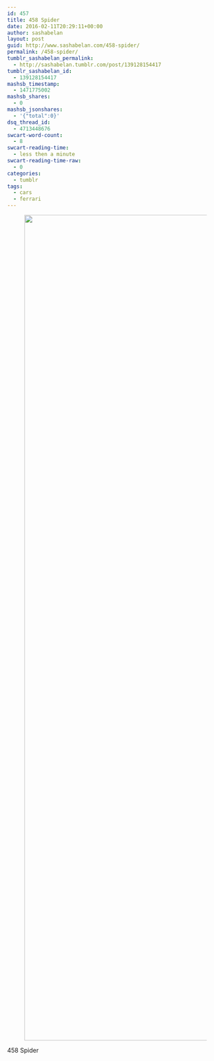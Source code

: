 ```yaml
---
id: 457
title: 458 Spider
date: 2016-02-11T20:29:11+00:00
author: sashabelan
layout: post
guid: http://www.sashabelan.com/458-spider/
permalink: /458-spider/
tumblr_sashabelan_permalink:
  - http://sashabelan.tumblr.com/post/139128154417
tumblr_sashabelan_id:
  - 139128154417
mashsb_timestamp:
  - 1471775002
mashsb_shares:
  - 0
mashsb_jsonshares:
  - '{"total":0}'
dsq_thread_id:
  - 4713448676
swcart-word-count:
  - 8
swcart-reading-time:
  - less then a minute
swcart-reading-time-raw:
  - 0
categories:
  - tumblr
tags:
  - cars
  - ferrari
---
```

<div id='gallery-728' class='gallery galleryid-457 gallery-columns-1 gallery-size-full'>
  <figure class='gallery-item'> 
  
  <div class='gallery-icon portrait'>
    <img width="1275" height="1920" src="http://www.sashabelan.ru/wp-content/uploads/2016/02/tumblr_o2egwoVRYB1qarj97o1_1280.jpg" class="attachment-full size-full" alt="" srcset="http://www.sashabelan.ru/wp-content/uploads/2016/02/tumblr_o2egwoVRYB1qarj97o1_1280.jpg 1275w, http://www.sashabelan.ru/wp-content/uploads/2016/02/tumblr_o2egwoVRYB1qarj97o1_1280-199x300.jpg 199w, http://www.sashabelan.ru/wp-content/uploads/2016/02/tumblr_o2egwoVRYB1qarj97o1_1280-768x1157.jpg 768w, http://www.sashabelan.ru/wp-content/uploads/2016/02/tumblr_o2egwoVRYB1qarj97o1_1280-680x1024.jpg 680w, http://www.sashabelan.ru/wp-content/uploads/2016/02/tumblr_o2egwoVRYB1qarj97o1_1280-830x1250.jpg 830w, http://www.sashabelan.ru/wp-content/uploads/2016/02/tumblr_o2egwoVRYB1qarj97o1_1280-230x346.jpg 230w, http://www.sashabelan.ru/wp-content/uploads/2016/02/tumblr_o2egwoVRYB1qarj97o1_1280-350x527.jpg 350w" sizes="(max-width: 1275px) 100vw, 1275px" />
  </div></figure>
</div>

458 Spider